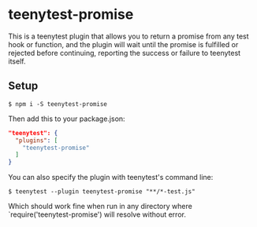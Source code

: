 # teenytest-promise

This is a teenytest plugin that allows you to return a promise from any test
hook or function, and the plugin will wait until the promise is fulfilled or
rejected before continuing, reporting the success or failure to teenytest itself.

## Setup

```
$ npm i -S teenytest-promise
```

Then add this to your package.json:

``` json
"teenytest": {
  "plugins": [
    "teenytest-promise"
  ]
}
```

You can also specify the plugin with teenytest's command line:

```
$ teenytest --plugin teenytest-promise "**/*-test.js"
```

Which should work fine when run in any directory where
`require('teenytest-promise') will resolve without error.
